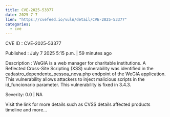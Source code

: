 ```yaml
--- 
title: CVE-2025-53377
date: 2025-7-7
lien: "https://cvefeed.io/vuln/detail/CVE-2025-53377"
categories:
  - cve
---
```


CVE ID : CVE-2025-53377

Published :  July 7
2025
5:15 p.m. | 59 minutes ago

Description : WeGIA is a web manager for charitable institutions. A Reflected Cross-Site Scripting (XSS) vulnerability was identified in the cadastro_dependente_pessoa_nova.php endpoint of the WeGIA application. This vulnerability allows attackers to inject malicious scripts in the id_funcionario parameter. This vulnerability is fixed in 3.4.3.

Severity: 0.0 | NA

Visit the link for more details
such as CVSS details
affected products
timeline
and more...
